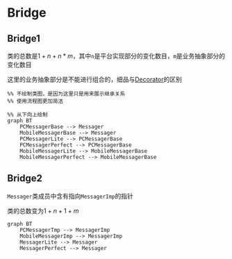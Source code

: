 # Bridge

## Bridge1

类的总数是$1 + n + n*m$，其中`n`是平台实现部分的变化数目，`m`是业务抽象部分的变化数目

这里的业务抽象部分是不能进行组合的，细品与[Decorator](../decorator/)的区别

```mermaid
%% 不绘制类图，是因为这里只是用来展示继承关系
%% 使用流程图更加简洁

%% 从下向上绘制
graph BT
	PCMessagerBase --> Messager
    MobileMessagerBase --> Messager
    PCMessagerLite --> PCMessagerBase
    PCMessagerPerfect --> PCMessagerBase
	MobileMessagerLite --> MobileMessagerBase
    MobileMessagerPerfect --> MobileMessagerBase
```

## Bridge2

`Messager`类成员中含有指向`MessagerImp`的指针

类的总数变为$1 + n + 1 + m$

```mermaid
graph BT
	PCMessagerTmp --> MessagerImp
    MobileMessagerImp --> MessagerImp
    MessagerLite --> Messager
    MessagerPerfect --> Messager
```
